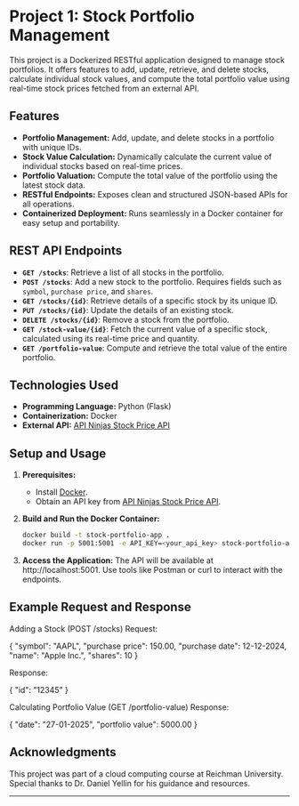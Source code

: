 # Project 1: Stock Portfolio Management

This project is a Dockerized RESTful application designed to manage stock portfolios. It offers features to add, update, retrieve, and delete stocks, calculate individual stock values, and compute the total portfolio value using real-time stock prices fetched from an external API.

## Features

- **Portfolio Management:** Add, update, and delete stocks in a portfolio with unique IDs.  
- **Stock Value Calculation:** Dynamically calculate the current value of individual stocks based on real-time prices.  
- **Portfolio Valuation:** Compute the total value of the portfolio using the latest stock data.  
- **RESTful Endpoints:** Exposes clean and structured JSON-based APIs for all operations.  
- **Containerized Deployment:** Runs seamlessly in a Docker container for easy setup and portability.  

## REST API Endpoints

- **`GET /stocks`**: Retrieve a list of all stocks in the portfolio.  
- **`POST /stocks`**: Add a new stock to the portfolio. Requires fields such as `symbol`, `purchase price`, and `shares`.  
- **`GET /stocks/{id}`**: Retrieve details of a specific stock by its unique ID.  
- **`PUT /stocks/{id}`**: Update the details of an existing stock.  
- **`DELETE /stocks/{id}`**: Remove a stock from the portfolio.  
- **`GET /stock-value/{id}`**: Fetch the current value of a specific stock, calculated using its real-time price and quantity.  
- **`GET /portfolio-value`**: Compute and retrieve the total value of the entire portfolio.  

## Technologies Used

- **Programming Language:** Python (Flask)  
- **Containerization:** Docker  
- **External API:** [API Ninjas Stock Price API](https://api-ninjas.com/api/stockprice)  

## Setup and Usage

1. **Prerequisites:**  
   - Install [Docker](https://www.docker.com/).  
   - Obtain an API key from [API Ninjas Stock Price API](https://api-ninjas.com/).  

2. **Build and Run the Docker Container:**  
   ```bash
   docker build -t stock-portfolio-app .  
   docker run -p 5001:5001 -e API_KEY=<your_api_key> stock-portfolio-app  
3. **Access the Application:**
The API will be available at http://localhost:5001. Use tools like Postman or curl to interact with the endpoints.

## Example Request and Response

Adding a Stock (POST /stocks)
Request:

{
  "symbol": "AAPL",
  "purchase price": 150.00,
  "purchase date": 12-12-2024,
  "name": "Apple Inc.",
  "shares": 10
}

Response:

{
  "id": "12345"
}

Calculating Portfolio Value (GET /portfolio-value)
Response:

{
  "date": "27-01-2025",
  "portfolio value": 5000.00
}


## Acknowledgments
This project was part of a cloud computing course at Reichman University. Special thanks to Dr. Daniel Yellin for his guidance and resources.

---
